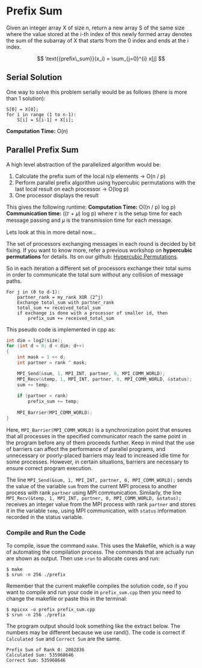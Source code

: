 
# Prefix Sum

Given an integer array X of size n, return a new array S of the same size where the value stored at the i-th index of this newly formed array denotes the sum of the subarray of X that starts from the 0 index and ends at the i index.

$$
\text{{prefix\_sum}}(x_i) = \sum_{j=0}^{i} x[j] 
$$

## Serial Solution

One way to solve this problem serially would be as follows (there is more than 1 solution):

```
S[0] = X[0];
for i in range (1 to n-1):
    S[i] = S[i-1] + X[i];
```

**Computation Time:** O(n)

## Parallel Prefix Sum 

A high level abstraction of the parallelized algorithm would be:

1. Calculate the prefix sum of the local n/p elements -> O(n / p)
2. Perform parallel prefix algorithm using hypercubic permutations with the last local result on each processor -> O(log p)
3. One processor displays the result

This gives the following runtime:
**Computation Time:** O((n / p) log p)
**Communication time:** ((𝜏 + 𝜇) log p) 
where 𝜏 is the setup time for each message passing and 𝜇 is the transmission time for each message.

Lets look at this in more detail now...

The set of processors exchanging messages in each round is decided by bit fixing. If you want to know more, refer a previous workshop on **hypercubic permutations** for details. Its on our github: [Hypercubic Permutations](https://github.com/suco-gt/parallel-tutorials/blob/main/hpc-techniques/hypercubic-permulations/hypercubic-permutations.ipynb).

So in each iteration a different set of processors exchange their total sums in order to communicate the total sum without any collision of message paths.

```
For j in (0 to d-1):
	partner_rank = my_rank XOR (2^j)
	Exchange total_sum with partner_rank
	total_sum += received_total_sum
	if exchange is done with a processor of smaller id, then 
		prefix_sum += received_total_sum
```

This pseudo code is implemented in cpp as:

```cpp
int dim = log2(size);
for (int d = 0; d < dim; d++)
{
	int mask = 1 << d;
	int partner = rank ^ mask;

	MPI_Send(&sum, 1, MPI_INT, partner, 0, MPI_COMM_WORLD);
	MPI_Recv(&temp, 1, MPI_INT, partner, 0, MPI_COMM_WORLD, &status);
	sum += temp;
	
	if (partner < rank)
		prefix_sum += temp;
	
	MPI_Barrier(MPI_COMM_WORLD);
}
```

Here, `MPI_Barrier(MPI_COMM_WORLD)` is a synchronization point that ensures that all processes in the specified communicator reach the same point in the program before any of them proceeds further. Keep in mind that the use of barriers can affect the performance of parallel programs, and unnecessary or poorly-placed barriers may lead to increased idle time for some processes. However, in certain situations, barriers are necessary to ensure correct program execution.

The line `MPI_Send(&sum, 1, MPI_INT, partner, 0, MPI_COMM_WORLD);` sends the value of the variable `sum` from the current MPI process to another process with rank `partner` using MPI communication. Similarly, the line `MPI_Recv(&temp, 1, MPI_INT, partner, 0, MPI_COMM_WORLD, &status);` receives an integer value from the MPI process with rank `partner` and stores it in the variable `temp`, using MPI communication, with `status` information recorded in the status variable.

### Compile and Run the Code

To compile, issue the command `make`. This uses the Makefile, which is a way of automating the compilation process. The commands that are actually run are shown as output. Then use `srun` to allocate cores and run:

```
$ make
$ srun -n 256 ./prefix
```

Remember that the current makefile compiles the solution code, so if you want to compile and run your code in `prefix_sum.cpp` then you need to change the makefile or paste this in the terminal:

```
$ mpicxx -o prefix prefix_sum.cpp
$ srun -n 256 ./prefix
```

The program output should look something like the extract below. The numbers may be different because we use rand(). The code is correct if `Calculated Sum` and `Correct Sum` are the same.

```
Prefix Sum of Rank 0: 2082836
Calculated Sum: 535968646
Correct Sum: 535968646
```
